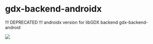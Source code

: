 # gdx-backend-androidx
!!! DEPRECATED !!!
androidx version for libGDX backend gdx-backend-android

[![](https://jitpack.io/v/msgkatz/gdx-backend-androidx.svg)](https://jitpack.io/#msgkatz/gdx-backend-androidx)


